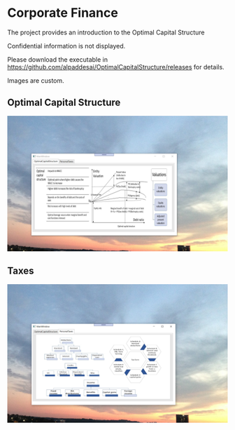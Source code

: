 # Corporate Finance

The project provides an introduction to the Optimal Capital Structure

Confidential information is not displayed.

Please download the executable in https://github.com/alpaddesai/OptimalCapitalStructure/releases for details.

Images are custom.


## Optimal Capital Structure
![image](OptimalCapitalStructure.png)


## Taxes
![image](PersonalTaxes.png)
